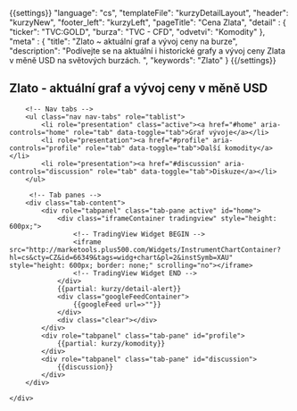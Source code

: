 {{settings}}
"language": "cs",
"templateFile": "kurzyDetailLayout",
"header": "kurzyNew",
"footer_left": "kurzyLeft",
"pageTitle": "Cena Zlata",
"detail" : {
    "ticker": "TVC:GOLD",
    "burza": "TVC - CFD",
    "odvetvi": "Komodity"
},
"meta" : {
    "title": "Zlato ~ aktuální graf a vývoj ceny na burze",
    "description": "Podívejte se na aktuální i historické grafy a vývoj ceny Zlata v měně USD na světových burzách. ",
    "keywords": "Zlato"
}
{{/settings}}

<h2>Zlato - aktuální graf a vývoj ceny v měně USD</h2>
        
<div id="mainBox">
    <div>

        <!-- Nav tabs -->
        <ul class="nav nav-tabs" role="tablist">
            <li role="presentation" class="active"><a href="#home" aria-controls="home" role="tab" data-toggle="tab">Graf vývoje</a></li>
            <li role="presentation"><a href="#profile" aria-controls="profile" role="tab" data-toggle="tab">Další komodity</a></li>            
            <li role="presentation"><a href="#discussion" aria-controls="discussion" role="tab" data-toggle="tab">Diskuze</a></li>            
        </ul>

         <!-- Tab panes -->
        <div class="tab-content">
            <div role="tabpanel" class="tab-pane active" id="home">
                <div class="iframeContainer tradingview" style="height: 600px;">                                
                    <!-- TradingView Widget BEGIN -->                    
                    <iframe src="http://marketools.plus500.com/Widgets/InstrumentChartContainer?hl=cs&cty=CZ&id=66349&tags=widg+chart&pl=2&instSymb=XAU" style="height: 600px; border: none;" scrolling="no"></iframe>
                    <!-- TradingView Widget END -->                    
                </div>
                {{partial: kurzy/detail-alert}}
                <div class="googleFeedContainer">
                    {{googleFeed url=>""}}                    
                </div>
                <div class="clear"></div>
            </div>
            <div role="tabpanel" class="tab-pane" id="profile">
                {{partial: kurzy/komodity}}
            </div>
            <div role="tabpanel" class="tab-pane" id="discussion">
                {{discussion}}
            </div>
        </div>

    </div>
</div>